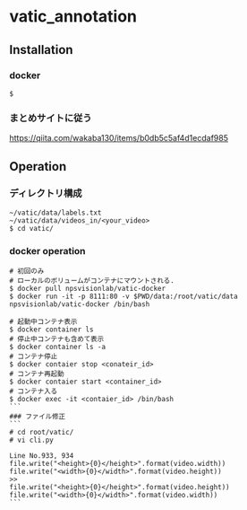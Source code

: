 # vatic_annotation
## Installation
### docker
```
$ 
```
### まとめサイトに従う
https://qiita.com/wakaba130/items/b0db5c5af4d1ecdaf985
## Operation
### ディレクトリ構成
```
~/vatic/data/labels.txt
~/vatic/data/videos_in/<your_video>
$ cd vatic/
```
### docker operation
````
# 初回のみ
# ローカルのボリュームがコンテナにマウントされる.
$ docker pull npsvisionlab/vatic-docker
$ docker run -it -p 8111:80 -v $PWD/data:/root/vatic/data npsvisionlab/vatic-docker /bin/bash

# 起動中コンテナ表示
$ docker container ls
# 停止中コンテナも含めて表示
$ docker container ls -a
# コンテナ停止
$ docker contaier stop <conateir_id>
# コンテナ再起動
$ docker contaier start <container_id>
# コンテナ入る
$ docker exec -it <contaier_id> /bin/bash
```
### ファイル修正
```
# cd root/vatic/
# vi cli.py

Line No.933, 934
file.write("<height>{0}</height>".format(video.width))
file.write("<width>{0}</width>".format(video.height))
>>
file.write("<height>{0}</height>".format(video.height))
file.write("<width>{0}</width>".format(video.width))
```